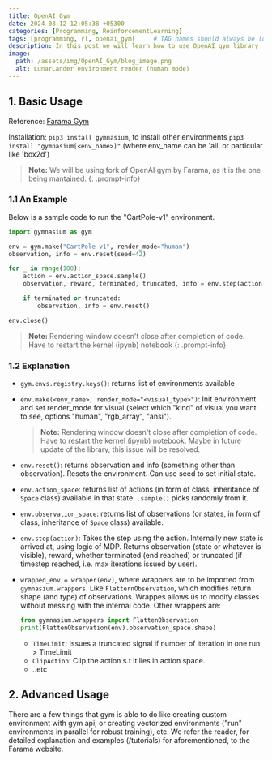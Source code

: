 ```yaml
---
title: OpenAI Gym
date: 2024-08-12 12:05:38 +05300
categories: [Programming, ReinforcementLearning]
tags: [programming, rl, openai_gym]     # TAG names should always be lowercase
description: In this post we will learn how to use OpenAI gym library
image:
  path: /assets/img/OpenAI_Gym/blog_image.png
  alt: LunarLander environment render (human mode)
---
```


## 1. Basic Usage

Reference: [Farama Gym](https://gymnasium.farama.org/content/basic_usage/)

Installation: `pip3 install gymnasium`, to install other environments `pip3 install "gymnasium[<env_name>]"` (where env_name can be 'all' or particular like 'box2d')

> **Note:** We will be using fork of OpenAI gym by Farama, as it is the one being mantained.
{: .prompt-info}

### 1.1 An Example

Below is a sample code to run the "CartPole-v1" environment.

```python
import gymnasium as gym

env = gym.make("CartPole-v1", render_mode="human")
observation, info = env.reset(seed=42)

for _ in range(100):
    action = env.action_space.sample()
    observation, reward, terminated, truncated, info = env.step(action)

    if terminated or truncated:
        observation, info = env.reset()

env.close()
```

> **Note:** Rendering window doesn't close after completion of code. Have to restart the kernel (ipynb) notebook
{: .prompt-info}

### 1.2 Explanation

- `gym.envs.registry.keys()`: returns list of environments available

- `env.make(<env_name>, render_mode="<visual_type>")`: Init environment and set render_mode for visual (select which "kind" of visual you want to see, options "human", "rgb_array", "ansi").

    > **Note:** Rendering window doesn't close after completion of code. Have to restart the kernel (ipynb) notebook. Maybe in future update of the library, this issue will be resolved.

- `env.reset()`: returns observation and info (something other than observation). Resets the environment. Can use seed to set initial state.

- `env.action_space`: returns list of actions (in form of class, inheritance of `Space` class) available in that state. `.sample()` picks randomly from it. 

- `env.observation_space`: returns list of observations (or states, in form of class, inheritance of `Space` class) available.

- `env.step(action)`: Takes the step using the action. Internally new state is arrived at, using logic of MDP. Returns observation (state or whatever is visible), reward, whether terminated (end reached) or truncated (if timestep reached, i.e. max iterations issued by user).

- `wrapped_env = wrapper(env)`, where wrappers are to be imported from `gymnasium.wrappers`. Like `FlatternObservation`, which modifies return shape (and type) of observations. Wrappes allows us to modify classes without messing with the internal code. Other wrappers are:
    
    ```py
    from gymnasium.wrappers import FlattenObservation
    print(FlattenObservation(env).observation_space.shape)
    ```

    - `TimeLimit`: Issues a truncated signal if number of iteration in one run > TimeLimit
    - `ClipAction`: Clip the action s.t it lies in action space.
    - ..etc

## 2. Advanced Usage

There are a few things that gym is able to do like creating custom environment with gym api, or creating vectorized environments ("run" environments in parallel for robust training), etc. We refer the reader, for detailed explanation and examples (/tutorials) for aforementioned, to the Farama website.
